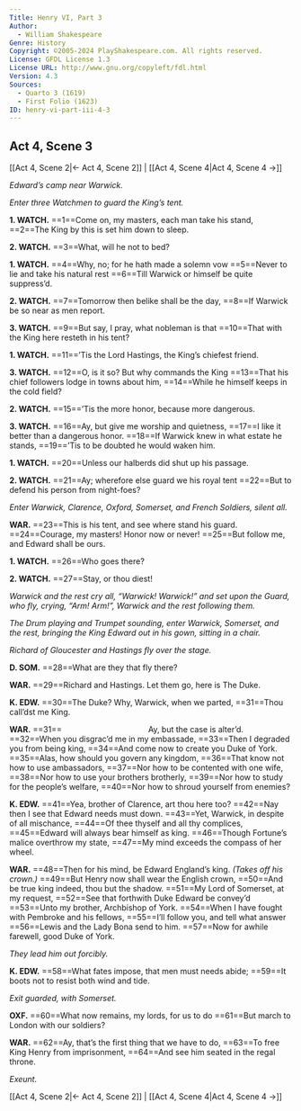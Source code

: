 ```yaml
---
Title: Henry VI, Part 3
Author: 
  - William Shakespeare
Genre: History
Copyright: ©2005-2024 PlayShakespeare.com. All rights reserved.
License: GFDL License 1.3
License URL: http://www.gnu.org/copyleft/fdl.html
Version: 4.3
Sources:
  - Quarto 3 (1619)
  - First Folio (1623)
ID: henry-vi-part-iii-4-3
---
```


## Act 4, Scene 3
[[Act 4, Scene 2|← Act 4, Scene 2]] | [[Act 4, Scene 4|Act 4, Scene 4 →]]

*Edward’s camp near Warwick.*

*Enter three Watchmen to guard the King’s tent.*

**1. WATCH.**
==1==Come on, my masters, each man take his stand,
==2==The King by this is set him down to sleep.

**2. WATCH.**
==3==What, will he not to bed?

**1. WATCH.**
==4==Why, no; for he hath made a solemn vow
==5==Never to lie and take his natural rest
==6==Till Warwick or himself be quite suppress’d.

**2. WATCH.**
==7==Tomorrow then belike shall be the day,
==8==If Warwick be so near as men report.

**3. WATCH.**
==9==But say, I pray, what nobleman is that
==10==That with the King here resteth in his tent?

**1. WATCH.**
==11==’Tis the Lord Hastings, the King’s chiefest friend.

**3. WATCH.**
==12==O, is it so? But why commands the King
==13==That his chief followers lodge in towns about him,
==14==While he himself keeps in the cold field?

**2. WATCH.**
==15==’Tis the more honor, because more dangerous.

**3. WATCH.**
==16==Ay, but give me worship and quietness,
==17==I like it better than a dangerous honor.
==18==If Warwick knew in what estate he stands,
==19==’Tis to be doubted he would waken him.

**1. WATCH.**
==20==Unless our halberds did shut up his passage.

**2. WATCH.**
==21==Ay; wherefore else guard we his royal tent
==22==But to defend his person from night-foes?

*Enter Warwick, Clarence, Oxford, Somerset, and French Soldiers, silent all.*

**WAR.**
==23==This is his tent, and see where stand his guard.
==24==Courage, my masters! Honor now or never!
==25==But follow me, and Edward shall be ours.

**1. WATCH.**
==26==Who goes there?

**2. WATCH.**
==27==Stay, or thou diest!

*Warwick and the rest cry all, “Warwick! Warwick!” and set upon the Guard, who fly, crying, “Arm! Arm!”, Warwick and the rest following them.*

*The Drum playing and Trumpet sounding, enter Warwick, Somerset, and the rest, bringing the King Edward out in his gown, sitting in a chair.*

*Richard of Gloucester and Hastings fly over the stage.*

**D. SOM.**
==28==What are they that fly there?

**WAR.**
==29==Richard and Hastings. Let them go, here is The Duke.

**K. EDW.**
==30==The Duke? Why, Warwick, when we parted,
==31==Thou call’dst me King.

**WAR.**
==31==           Ay, but the case is alter’d.
==32==When you disgrac’d me in my embassade,
==33==Then I degraded you from being king,
==34==And come now to create you Duke of York.
==35==Alas, how should you govern any kingdom,
==36==That know not how to use ambassadors,
==37==Nor how to be contented with one wife,
==38==Nor how to use your brothers brotherly,
==39==Nor how to study for the people’s welfare,
==40==Nor how to shroud yourself from enemies?

**K. EDW.**
==41==Yea, brother of Clarence, art thou here too?
==42==Nay then I see that Edward needs must down.
==43==Yet, Warwick, in despite of all mischance,
==44==Of thee thyself and all thy complices,
==45==Edward will always bear himself as king.
==46==Though Fortune’s malice overthrow my state,
==47==My mind exceeds the compass of her wheel.

**WAR.**
==48==Then for his mind, be Edward England’s king.
*(Takes off his crown.)*
==49==But Henry now shall wear the English crown,
==50==And be true king indeed, thou but the shadow.
==51==My Lord of Somerset, at my request,
==52==See that forthwith Duke Edward be convey’d
==53==Unto my brother, Archbishop of York.
==54==When I have fought with Pembroke and his fellows,
==55==I’ll follow you, and tell what answer
==56==Lewis and the Lady Bona send to him.
==57==Now for awhile farewell, good Duke of York.

*They lead him out forcibly.*

**K. EDW.**
==58==What fates impose, that men must needs abide;
==59==It boots not to resist both wind and tide.

*Exit guarded, with Somerset.*

**OXF.**
==60==What now remains, my lords, for us to do
==61==But march to London with our soldiers?

**WAR.**
==62==Ay, that’s the first thing that we have to do,
==63==To free King Henry from imprisonment,
==64==And see him seated in the regal throne.

*Exeunt.*

[[Act 4, Scene 2|← Act 4, Scene 2]] | [[Act 4, Scene 4|Act 4, Scene 4 →]]